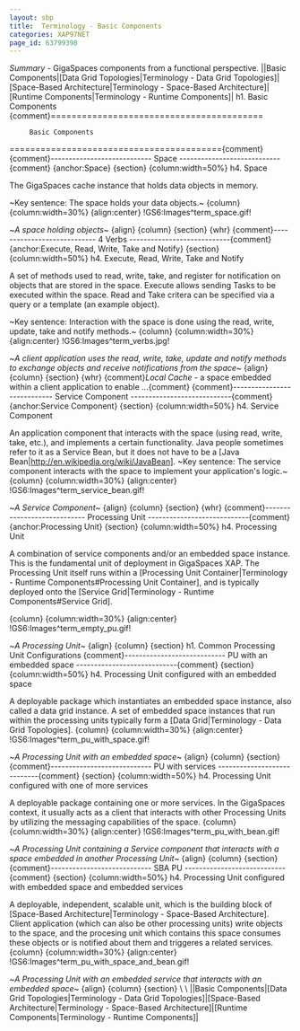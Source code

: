 ```yaml
---
layout: sbp
title:  Terminology - Basic Components
categories: XAP97NET
page_id: 63799398
---
```


*Summary* - GigaSpaces components from a functional perspective.
||Basic Components|[Data Grid Topologies|Terminology - Data Grid Topologies]|[Space-Based Architecture|Terminology - Space-Based Architecture]|[Runtime Components|Terminology - Runtime Components]|
h1. Basic Components
{comment}=========================================

         Basic Components

========================================={comment}
{comment}----------------------------
          Space
----------------------------{comment}
{anchor:Space}
{section}
{column:width=50%}
h4. Space

The GigaSpaces cache instance that holds data objects in memory.

~Key sentence: The space holds your data objects.~
{column}
{column:width=30%}
{align:center}
!GS6:Images^term_space.gif!

~*A space holding objects*~
{align}
{column}
{section}
{whr}
{comment}----------------------------
          4 Verbs
----------------------------{comment}
{anchor:Execute, Read, Write, Take and Notify}
{section}
{column:width=50%}
h4. Execute, Read, Write, Take and Notify

A set of methods used to read, write, take, and register for notification on objects that are stored in the space. Execute allows sending Tasks to be executed within the space. Read and Take critera can be specified via a query or a template (an example object).

~Key sentence: Interaction with the space is done using the read, write, update, take and notify methods.~
{column}
{column:width=30%}
{align:center}
!GS6:Images^term_verbs.jpg!

~*A client application uses the read, write, take, update and notify methods to exchange objects and receive notifications from the space*~
{align}
{column}
{section}
{whr}
{comment}*Local Cache* - a space embedded within a client application to enable ...{comment}
{comment}----------------------------
          Service Component
----------------------------{comment}
{anchor:Service Component}
{section}
{column:width=50%}
h4. Service Component

An application component that interacts with the space (using read, write, take, etc.), and implements a certain functionality.
Java people sometimes refer to it as a Service Bean, but it does not have to be a [Java Bean|http://en.wikipedia.org/wiki/JavaBean].
~Key sentence: The service component interacts with the space to implement your application's logic.~
{column}
{column:width=30%}
{align:center}
!GS6:Images^term_service_bean.gif!

~*A Service Component*~
{align}
{column}
{section}
{whr}
{comment}----------------------------
          Processing Unit
----------------------------{comment}
{anchor:Processing Unit}
{section}
{column:width=50%}
h4. Processing Unit

A combination of service components and/or an embedded space instance. This is the fundamental unit of deployment in GigaSpaces XAP. The Processing Unit itself runs within a [Processing Unit Container|Terminology - Runtime Components#Processing Unit Container], and is typically deployed onto the [Service Grid|Terminology - Runtime Components#Service Grid].

{column}
{column:width=30%}
{align:center}
!GS6:Images^term_empty_pu.gif!

~*A Processing Unit*~
{align}
{column}
{section}
h1. Common Processing Unit Configurations
{comment}----------------------------
          PU with an embedded space
----------------------------{comment}
{section}
{column:width=50%}
h4. Processing Unit configured with an embedded space

A deployable package which instantiates an embedded space instance, also called a data grid instance. A set of embedded space instances that run within the processing units typically form a [Data Grid|Terminology - Data Grid Topologies].
{column}
{column:width=30%}
{align:center}
!GS6:Images^term_pu_with_space.gif!

~*A Processing Unit with an embedded space*~
{align}
{column}
{section}
{comment}----------------------------
          PU with services
----------------------------{comment}
{section}
{column:width=50%}
h4. Processing Unit configured with one of more services

A deployable package containing one or more services. In the GigaSpaces context, it usually acts as a client that interacts with other Processing Units by utilizing the messaging capabilities of the space.
{column}
{column:width=30%}
{align:center}
!GS6:Images^term_pu_with_bean.gif!

~*A Processing Unit containing a Service component that interacts with a space embedded in another Processing Unit*~
{align}
{column}
{section}
{comment}----------------------------
          SBA PU
----------------------------{comment}
{section}
{column:width=50%}
h4. Processing Unit configured with embedded space and embedded services

A deployable, independent, scalable unit, which is the building block of [Space-Based Architecture|Terminology - Space-Based Architecture].
Client application (which can also be other processing units) write objects to the space, and the procesing unit which contains this space consumes these objects or is notified about them and triggeres a related services.
{column}
{column:width=30%}
{align:center}
!GS6:Images^term_pu_with_space_and_bean.gif!

~*A Processing Unit with an embedded service that interacts with an embedded space*~
{align}
{column}
{section}
\\
\\
||Basic Components|[Data Grid Topologies|Terminology - Data Grid Topologies]|[Space-Based Architecture|Terminology - Space-Based Architecture]|[Runtime Components|Terminology - Runtime Components]|
